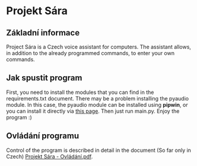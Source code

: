 # Projekt Sára
## Základní informace
Project Sára is a Czech voice assistant for computers. The assistant allows, in addition to the already programmed commands, to enter your own commands.
## Jak spustit program
First, you need to install the modules that you can find in the requirements.txt document. There may be a problem installing the pyaudio module. In this case, the pyaudio module can be installed using **pipwin**, or you can install it directly via [this page](https://www.lfd.uci.edu/~gohlke/pythonlibs/#pyaudio). Then just run main.py. Enjoy the program :)
## Ovládání programu
Control of the program is described in detail in the document (So far only in Czech) [Projekt Sára - Ovládání.pdf](https://github.com/Enigma036/Projekt-Sara/blob/main/Projekt%20S%C3%A1ra%20-%20Ovl%C3%A1d%C3%A1n%C3%AD.pdf).
